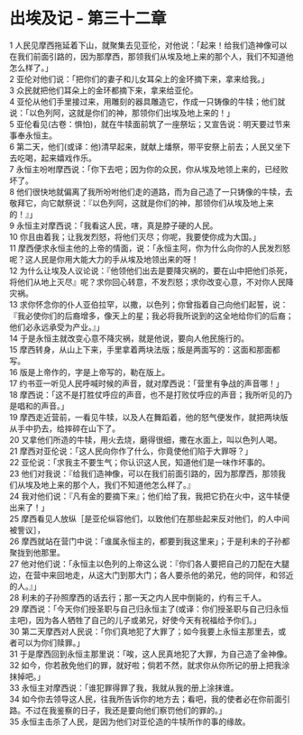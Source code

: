 # 出埃及记 - 第三十二章
  
 1 人民见摩西拖延着下山，就聚集去见亚伦，对他说：「起来！给我们造神像可以在我们前面引路的，因为那摩西，那领我们从埃及地上来的那个人，我们不知道他怎么样了。」  
 2 亚伦对他们说：「把你们的妻子和儿女耳朵上的金环摘下来，拿来给我。」  
 3 众民就把他们耳朵上的金环都摘下来，拿来给亚伦。  
 4 亚伦从他们手里接过来，用雕刻的器具雕造它，作成一只铸像的牛犊；他们就说：「以色列阿，这就是你们的神，那领你们出埃及地上来的！」  
 5 亚伦看见(古卷：惧怕)，就在牛犊面前筑了一座祭坛；又宣告说：明天要过节来事奉永恒主。  
 6 第二天，他们(或译：他)清早起来，就献上燔祭，带平安祭上前去；人民又坐下去吃喝，起来嬉戏作乐。  
 7 永恒主吩咐摩西说：「你下去吧；因为你的众民，你从埃及地领上来的，已经败坏了。  
 8 他们很快地就偏离了我所吩咐他们走的道路，而为自己造了一只铸像的牛犊，去敬拜它，向它献祭说：『以色列阿，这就是你们的神，那领你们从埃及地上来的！』」  
 9 永恒主对摩西说：「我看这人民，嗐，真是脖子硬的人民。  
 10 你且由着我；让我发烈怒，将他们灭尽；你呢，我要使你成为大国。」  
 11 摩西便求永恒主他的上帝的情面，说：「永恒主阿，你为什么向你的人民发烈怒呢？这人民是你用大能大力的手从埃及地领出来的呀！  
 12 为什么让埃及人议论说：『他领他们出去是要降灾祸的，要在山中把他们杀死，将他们从地上灭尽』呢？求你回心转意，不发烈怒；求你改变心意，不对你人民降灾祸。  
 13 求你怀念你的仆人亚伯拉罕，以撒，以色列；你曾指着自己向他们起誓，说：『我必使你们的后裔增多，像天上的星；我必将我所说到的这全地给你们的后裔；他们必永远承受为产业。』」  
 14 于是永恒主就改变心意不降灾祸，就是他说，要向人他民施行的。  
 15 摩西转身，从山上下来，手里拿着两块法版；版是两面写的：这面和那面都写。  
 16 版是上帝作的，字是上帝写的，勒在版上。  
 17 约书亚一听见人民呼喊时候的声音，就对摩西说：「营里有争战的声音哪！」  
 18 摩西说：「这不是打胜仗呼应的声音，也不是打败仗呼应的声音；我所听见的乃是唱和的声音。」  
 19 摩西走近营前，一看见牛犊，以及人在舞蹈着，他的怒气便发作，就把两块版从手中扔去，给摔碎在山下了。  
 20 又拿他们所造的牛犊，用火去烧，磨得很细，撒在水面上，叫以色列人喝。  
 21 摩西对亚伦说：「这人民向你作了什么，你竟使他们陷于大罪呀？」  
 22 亚伦说：「求我主不要生气；你认识这人民，知道他们是一味作坏事的。  
 23 他们对我说：『给我们造神像，可以在我们前面引路的，因为那摩西，那领我们从埃及地上来的那个人，我们不知道他怎么样了。』  
 24 我对他们说：『凡有金的要摘下来』；他们给了我，我把它扔在火中，这牛犊便出来了！」  
 25 摩西看见人放纵［是亚伦纵容他们，以致他们在那些起来反对他们，的人中间被訾议］，  
 26 摩西就站在营门中说：「谁属永恒主的，都要到我这里来」；于是利未的子孙都聚拢到他那里。  
 27 他对他们说：「永恒主以色列的上帝这么说：『你们各人要把自己的刀配在大腿边，在营中来回地走，从这大门到那大门；各人要杀他的弟兄，他的同伴，和邻近的人。』」  
 28 利未的子孙照摩西的话去行；那一天之内人民中倒毙的，约有三千人。  
 29 摩西说：「今天你们授圣职与自己归永恒主了(或译：你们授圣职与自己归永恒主吧)，因为各人牺牲了自己的儿子或弟兄，好使今天有祝福给予你们。」  
 30 第二天摩西对人民说：「你们真地犯了大罪了；如今我要上永恒主那里去，或者可以为你们赎罪。」  
 31 于是摩西回到永恒主那里说：「唉，这人民真地犯了大罪，为自己造了金神像。  
 32 如今，你若赦免他们的罪，就好啦；倘若不然，就求你从你所记的册上把我涂抹掉吧。」  
 33 永恒主对摩西说：「谁犯罪得罪了我，我就从我的册上涂抹谁。  
 34 如今你去领导这人民，往我所告诉你的地方去；看吧，我的使者必在你前面引路。不过在我鉴察的日子，我还是要向他们察罚他们的罪的。」  
 35 永恒主击杀了人民，是因为他们对亚伦造的牛犊所作的事的缘故。